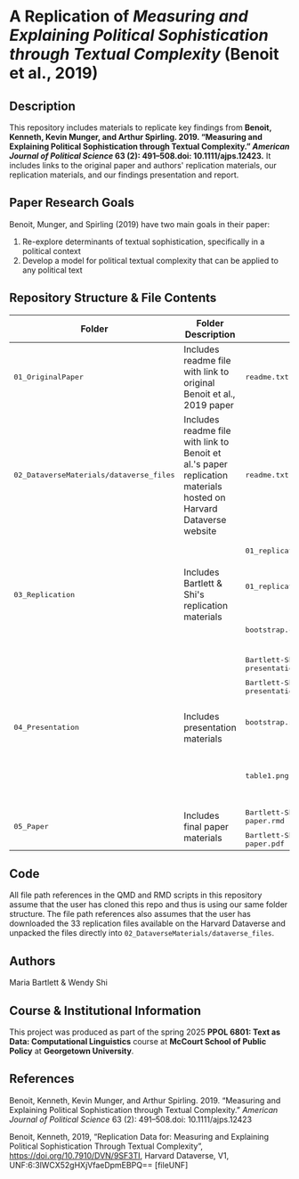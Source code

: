 # A Replication of _Measuring and Explaining Political Sophistication through Textual Complexity_ (Benoit et al., 2019)

## Description

This repository includes materials to replicate key findings from **Benoit, Kenneth, Kevin Munger, and Arthur Spirling. 2019. “Measuring and Explaining Political Sophistication through Textual Complexity.” _American Journal of Political Science_ 63 (2): 491–508.doi: 10.1111/ajps.12423.** It includes links to the original paper and authors' replication materials, our replication materials, and our findings presentation and report.

## Paper Research Goals

Benoit, Munger, and Spirling (2019) have two main goals in their paper:

1. Re-explore determinants of textual sophistication, specifically in a political context
2. Develop a model for political textual complexity that can be applied to any political text
	
## Repository Structure & File Contents

<table>
	<thead>
    		<tr>
	      		<th>Folder</th>
	      		<th>Folder Description</th>
			<th>Included File</th>
			<th>File Description</th>
    		</tr>
  	</thead>
  	<tbody>
    		<tr>
        		<td><tt>01_OriginalPaper</tt></td>
			<td>Includes readme file with link to original Benoit et al., 2019 paper </td>
			<td><tt>readme.txt</tt></td>
			<td>Links to original Benoit et al., 2019 paper</td>
    		</tr>
		<tr>
        		<td><tt>02_DataverseMaterials/dataverse_files</tt></td>
			<td>Includes readme file with link to Benoit et al.'s paper replication materials hosted on Harvard Dataverse website</td>
			<td><tt>readme.txt</tt></td>
			<td>Links to Benoit et al.'s paper replication materials hosted on Harvard Dataverse website</td>
    		</tr>
    		<tr>
        		<td rowspan="3"><tt>03_Replication</tt></td>
			<td rowspan="3">Includes Bartlett & Shi's replication materials</td>
			<td><tt>01_replicate_text_complexity.qmd</tt></td>
			<td>QMD script to replicate paper key findings</td>
    		</tr>
    		<tr>
        		</td><td><tt>01_replicate_text_complexity.html</tt></td>
			<td>HTML output from running <tt>01_replicate_text_complexity.qmd</tt> script; presents code collated alongside output</td>
		</tr>
		<tr>
        		</td><td><tt>bootstrap.css</tt></td>
			<td>CSS code called in <tt>01_replicate_text_complexity.qmd</tt> for HTML formatting in <tt>01_replicate_text_complexity.html</tt></td>
		</tr>
  		<tr>
        		<td rowspan="4"><tt>04_Presentation</tt></td>
			<td rowspan="4">Includes presentation materials</td>
			<td><tt>Bartlett-Shi-replication-1-presentation.qmd</tt></td>
			<td>QMD script to produce presentation</td>
    		</tr>
    		<tr>
        		</td><td><tt>Bartlett-Shi-replication-1-presentation.html</tt></td>
			<td>Presentation given on 2/11/25</td>
		</tr>
		<tr>
        		</td><td><tt>bootstrap.scss</tt></td>
			<td>CSS code called in <tt>Bartlett-Shi-replication-1-presentation.qmd</tt> for HTML formatting in <tt>Bartlett-Shi-replication-1-presentation.html</tt></td>
		</tr>
		<tr>
        		</td><td><tt>table1.png</tt></td>
			<td>PNG file with list of covariates screen-captured from Benoit et al., 2019 original paper (called in <tt>Bartlett-Shi-replication-1-presentation.qmd</tt>)</td>
		</tr>
  		<tr>
        		<td rowspan="2"><tt>05_Paper</tt></td>
			<td rowspan="2">Includes final paper materials</td>
			<td><tt>Bartlett-Shi-replication-1-paper.rmd</tt></td>
			<td>RMD script to produce Bartlett & Shi final paper</td>
    		</tr>
    		<tr>
        		</td><td><tt>Bartlett-Shi-replication-1-paper.pdf</tt></td>
			<td>Bartlett & Shi final paper</td>
		</tr>

</table>


## Code

All file path references in the QMD and RMD scripts in this repository assume that the user has cloned this repo and thus is using our same folder structure. The file path references also assumes that the user has downloaded the 33 replication files available on the Harvard Dataverse and unpacked the files directly into `02_DataverseMaterials/dataverse_files`. 

## Authors

Maria Bartlett & Wendy Shi

## Course & Institutional Information

This project was produced as part of the spring 2025 **PPOL 6801: Text as Data: Computational Linguistics** course at **McCourt School of Public Policy** at **Georgetown University**.

## References

Benoit, Kenneth, Kevin Munger, and Arthur Spirling. 2019. “Measuring and Explaining Political Sophistication through Textual Complexity.” _American Journal of Political Science_ 63 (2): 491–508.doi: 10.1111/ajps.12423

Benoit, Kenneth, 2019, “Replication Data for: Measuring and Explaining Political Sophistication Through Textual Complexity”, https://doi.org/10.7910/DVN/9SF3TI, Harvard Dataverse, V1, UNF:6:3lWCX52gHXjVfaeDpmEBPQ== [fileUNF]
